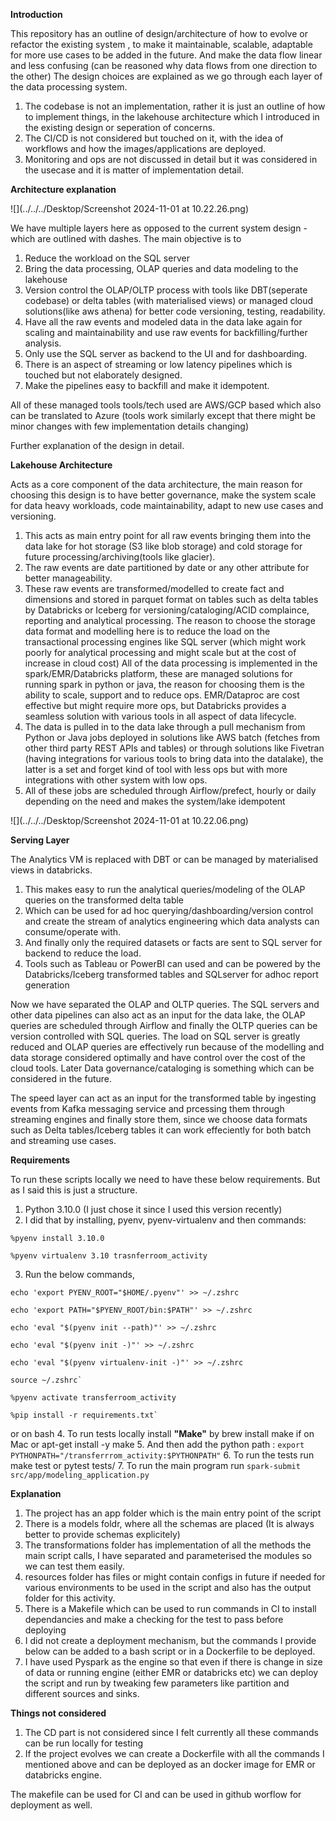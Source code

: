 **Introduction** 

This repository has an outline of design/architecture of how to evolve or refactor the existing system
, to make it maintainable, scalable, adaptable for more use cases to be added in the future. And make the data flow linear and less confusing (can be reasoned why data flows from one direction to the other)
The design choices are explained as we go through each layer of the data processing system.
1. The codebase is not an implementation, rather it is just an outline of how to implement things, in the lakehouse architecture which I introduced in the existing design or seperation of concerns.
2. The CI/CD is not considered but touched on it, with the idea of workflows and how the images/applications are deployed.
3. Monitoring and ops are not discussed in detail but it was considered in the usecase and it is matter of implementation detail.

**Architecture explanation**

![](../../../Desktop/Screenshot 2024-11-01 at 10.22.26.png)

We have multiple layers here as opposed to the current system design - which are outlined with dashes. The main objective is to 
1. Reduce the workload on the SQL server
2. Bring the data processing, OLAP queries and data modeling to the lakehouse
3. Version control the OLAP/OLTP process with tools like DBT(seperate codebase) or delta tables (with materialised views) or managed cloud solutions(like aws athena) for better code versioning, testing, readability.
4. Have all the raw events and modeled data in the data lake again for scaling and maintainability and use raw events for backfilling/further analysis.
5. Only use the SQL server as backend to the UI and for dashboarding.
6. There is an aspect of streaming or low latency pipelines which is touched but not elaborately designed.
7. Make the pipelines easy to backfill and make it idempotent.

All of these managed tools tools/tech used are AWS/GCP based which also can be translated to Azure (tools work similarly except that there might be minor changes with few implementation details changing)

Further explanation of the design in detail.

**Lakehouse Architecture**

Acts as a core component of the data architecture, the main reason for choosing this design is to have better governance, make the system scale for data heavy workloads, code maintainability, adapt to new use cases and versioning.

1. This acts as main entry point for all raw events bringing them into the data lake for hot storage (S3 like blob storage)
and cold storage for future processing/archiving(tools like glacier).
2. The raw events are date partitioned by date or any other attribute for better manageability.
3. These raw events are transformed/modelled to create fact and dimensions and stored in parquet format on tables such as delta tables by Databricks or Iceberg for versioning/cataloging/ACID complaince, reporting and analytical processing.
The reason to choose the storage data format and modelling here is to reduce the load on the transactional processing engines like SQL server (which might work poorly for analytical processing and might scale but at the cost of increase in cloud cost)
All of the data processing is implemented in the spark/EMR/Databricks platform, these are managed solutions for running spark in python or java, the reason for choosing them is the ability to scale, support and to reduce ops. 
EMR/Dataproc are cost effective but might require more ops, but Databricks provides a seamless solution with various tools in all aspect of data lifecycle.
4. The data is pulled in to the data lake through a pull mechanism from Python or Java jobs deployed in solutions like AWS batch (fetches from other third party REST APIs and tables) or through solutions like Fivetran (having integrations for various tools to bring data into the datalake),
the latter is a set and forget kind of tool with less ops but with more integrations with other system with low ops.
5. All of these jobs are scheduled through Airflow/prefect, hourly or daily depending on the need and makes the system/lake idempotent

![](../../../Desktop/Screenshot 2024-11-01 at 10.22.06.png)

**Serving Layer**

The Analytics VM is replaced with DBT or can be managed by materialised views in databricks.
1. This makes easy to run the analytical queries/modeling of the OLAP queries on the transformed delta table
2. Which can be used for ad hoc querying/dashboarding/version control and create the stream of analytics engineering which data analysts can consume/operate with.
3. And finally only the required datasets or facts are sent to SQL server for backend to reduce the load.
4. Tools such as Tableau or PowerBI can used and can be powered by the Databricks/Iceberg transformed tables and SQLserver for adhoc report generation

Now we have separated the OLAP and OLTP queries. The SQL servers and other data pipelines can also act as an input for the data lake, the OLAP queries are scheduled through Airflow and finally the OLTP queries can be version controlled with SQL queries.
The load on SQL server is greatly reduced and OLAP queries are effectively run because of the modelling and data storage considered optimally and have control over the cost of the cloud tools.
Later Data governance/cataloging is something which can be considered in the future.

The speed layer can act as an input for the transformed table by ingesting events from Kafka messaging service and prcessing them through streaming engines
and finally store them, since we choose data formats such as Delta tables/Iceberg tables it can work effeciently for both batch and streaming use cases.

**Requirements**

To run these scripts locally we need to have these below requirements. But as I said this is just a structure.
1. Python 3.10.0 (I just chose it since I used this version recently)
2. I did that by installing, pyenv, pyenv-virtualenv and then
commands: 

`%pyenv install 3.10.0`

`%pyenv virtualenv 3.10 trasnferroom_activity`

3. Run the below commands,

`echo 'export PYENV_ROOT="$HOME/.pyenv"' >> ~/.zshrc`

`echo 'export PATH="$PYENV_ROOT/bin:$PATH"' >> ~/.zshrc
`

`echo 'eval "$(pyenv init --path)"' >> ~/.zshrc
`

`echo 'eval "$(pyenv init -)"' >> ~/.zshrc
`

`echo 'eval "$(pyenv virtualenv-init -)"' >> ~/.zshrc
`

``source ~/.zshrc`
``

`%pyenv activate transferroom_activity
`

``%pip install -r requirements.txt`
``

or on bash
4. To run tests locally install **"Make"** by brew install make if on Mac or apt-get install -y make
5. And then add the python path : `export PYTHONPATH="/transferrrom_activity:$PYTHONPATH"`
6. To run the tests run make test or pytest tests/
7. To run the main program run `spark-submit src/app/modeling_application.py`

**Explanation**

1. The project has an app folder which is the main entry point of the script
2. There is a models foldr, where all the schemas are placed (It is always better to provide schemas explicitely)
3. The transformations folder has implementation of all the methods the main script calls, I have separated and parameterised the modules so we can test them easily.
4. resources folder has files or might contain configs in future if needed for various environments to be used in the script and also has the output folder for this activity.
5. There is a Makefile which can be used to run commands in CI to install dependancies and make a checking for the test to pass before deploying
6. I did not create a deployment mechanism, but the commands I provide below can be added to a bash script or in a Dockerfile to be deployed.
7. I have used Pyspark as the engine so that even if there is change in size of data or running engine (either EMR or databricks etc) we can deploy the script and run by tweaking few parameters like partition and different sources and sinks.

**Things not considered**
1. The CD part is not considered since I felt currently all these commands can be run locally for testing
2. If the project evolves we can create a Dockerfile with all the commands I mentioned above and can be deployed as an docker image for EMR or databricks engine.

The makefile can be used for CI and can be used in github worflow for deployment as well.